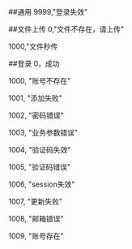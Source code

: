 ##通用
9999,"登录失效"

##文件上传
0,"文件不存在，请上传"

1000,"文件秒传

##登录
0，成功

1000, "账号不存在"

1001, "添加失败"

1002, "密码错误"

1003, "业务参数错误"

1004, "验证码失效"

1005, "验证码错误"

1006, "session失效"

1007, "更新失败"

1008, "邮箱错误"

1009, "账号存在"